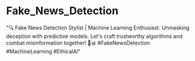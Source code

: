 # Fake_News_Detection
"🔍 Fake News Detection Stylist | Machine Learning Enthusiast. Unmasking deception with predictive models. Let's craft trustworthy algorithms and combat misinformation together! 🤖📊 #FakeNewsDetection #MachineLearning #EthicalAI"
